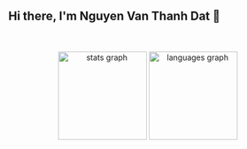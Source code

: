 ## Hi there, I'm Nguyen Van Thanh Dat 👋


<br clear="both">


<br clear="both">
<div class="container">
  <div display="flex" align="center">
    <img src="https://github-readme-stats.vercel.app/api?username=datdangiune&hide_title=false&hide_rank=false&show_icons=true&include_all_commits=true&count_private=true&disable_animations=false&theme=dracula&locale=en&hide_border=false" height="160" alt="stats graph" />
    <img src="https://github-readme-stats.vercel.app/api/top-langs?username=datdangiune&locale=en&hide_title=false&layout=compact&card_width=320&langs_count=5&theme=dracula&hide_border=false" height="160" alt="languages graph" />
  </div>
  
</div>
